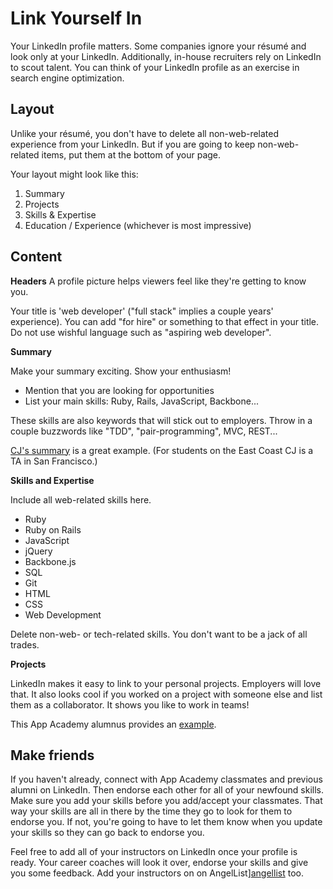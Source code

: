 # Link Yourself In

Your LinkedIn profile matters. Some companies ignore your résumé and look only at your LinkedIn. Additionally, in-house recruiters rely on LinkedIn to scout talent. You can think of your LinkedIn profile as an exercise in search engine optimization.


## Layout

Unlike your résumé, you don't have to delete all non-web-related experience from your LinkedIn.
But if you are going to keep non-web-related items, put them at the bottom of your page.

Your layout might look like this:

1. Summary 
2. Projects 
3. Skills & Expertise 
4. Education / Experience (whichever is most impressive) 


## Content

**Headers**
A profile picture helps viewers feel like they're getting to know you.

Your title is 'web developer' ("full stack" implies a couple years' experience).
You can add "for hire" or something to that effect in your title. Do not use wishful
language such as "aspiring web developer".

**Summary**

 Make your summary exciting. Show your enthusiasm!
* Mention that you are looking for opportunities
* List your main skills: Ruby, Rails, JavaScript, Backbone...

These skills are also keywords that will stick out to employers. Throw in a couple buzzwords like "TDD", "pair-programming", MVC, REST...

[CJ's summary][cj-linkedin] is a great example. (For students on the East Coast CJ is a TA in San Francisco.)


**Skills and Expertise**

 Include all web-related skills here.
* Ruby
* Ruby on Rails
* JavaScript
* jQuery
* Backbone.js
* SQL
* Git
* HTML
* CSS
* Web Development

Delete non-web- or tech-related skills. You don't want to be a jack of all trades.

**Projects**

LinkedIn makes it easy to link to your personal projects. Employers will love that. It also looks cool if you worked on a project with someone else and list them as a collaborator. It shows you like to work in teams!

This App Academy alumnus provides an [example][stefano-linkedin].

[cj-linkedin]: http://www.linkedin.com/pub/cj-avilla/19/772/577/
[stefano-linkedin]: http://www.linkedin.com/pub/stefano-de-vuono/78/774/26/

## Make friends

If you haven't already, connect with App Academy classmates and previous 
alumni on LinkedIn. Then endorse each other for all of your newfound skills. 
Make sure you add your skills before you add/accept your classmates. That way 
your skills are all in there by the time they go to look for them to endorse 
you. If not, you're going to have to let them know when you update your skills 
so they can go back to endorse you.

Feel free to add all of your instructors on LinkedIn once 
your profile is ready. Your career coaches will look it over, endorse 
your skills and give you some feedback. 
Add your instructors on on AngelList][angellist] too.

[angellist]: https://angel.co
